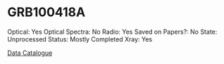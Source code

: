 # GRB100418A

Optical: Yes
Optical Spectra: No
Radio: Yes
Saved on Papers?: No
State: Unprocessed
Status: Mostly Completed
Xray: Yes

[Data Catalogue](GRB100418A%20d114d1ea99384bba9017c988239332bd/Data%20Catalogue%2063591c62a5ff4c2688d5b2112e6c063e.md)